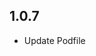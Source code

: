 <!--
 * @Author: your name
 * @Date: 2019-12-05 17:12:41
 * @LastEditTime: 2019-12-06 10:34:38
 * @LastEditors: Please set LastEditors
 * @Description: In User Settings Edit
 * @FilePath: /flutter_image_crop_plugin/CHANGELOG.md
 -->

## 1.0.7

* Update Podfile

